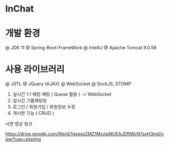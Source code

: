 # InChat

# 개발 환경
@ JDK 11
@ Spring-Boot-FrameWork
@ IntelliJ
@ Apache Tomcat 9.0.58

# 사용 라이브러리
@ JSTL
@ JQuery (AJAX)
@ WebSocket
@ SockJS, STOMP

1. 실시간 1:1 매칭 채팅 ( Queue 활용 ) -> WebSocket 
2. 실시간 그룹채팅방
3. 로그인 / 회원가입 / 회원정보 수정
4. 게시판 기능 ( CRUD )

시연 영상 링크

https://drive.google.com/file/d/1gxpssZMZ1MxzjpNUEAJDftWcN7sxH3md/view?usp=sharing
